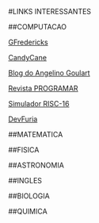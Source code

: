 #LINKS INTERESSANTES

##COMPUTACAO

[GFredericks](http://www.gfredericks.com/)

[CandyCane](http://en.blog.candycane.jp)

[Blog do Angelino Goulart](http://angelitomg.com/blog/)

[Revista PROGRAMAR](http://www.revista-programar.info/)

[Simulador RISC-16](http://risc16simulator.appspot.com/)

[DevFuria](http://www.devfuria.com.br/)

##MATEMATICA



##FISICA



##ASTRONOMIA



##INGLES



##BIOLOGIA



##QUIMICA
